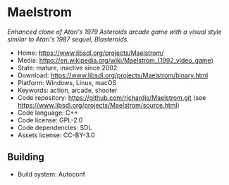# Maelstrom

_Enhanced clone of Atari's 1979 Asteroids arcade game with a visual style similar to Atari's 1987 sequel, Blasteroids._

- Home: https://www.libsdl.org/projects/Maelstrom/
- Media: https://en.wikipedia.org/wiki/Maelstrom_(1992_video_game)
- State: mature, inactive since 2002
- Download: https://www.libsdl.org/projects/Maelstrom/binary.html
- Platform: Windows, Linux, macOS
- Keywords: action, arcade, shooter
- Code repository: https://github.com/richardjs/Maelstrom.git (see https://www.libsdl.org/projects/Maelstrom/source.html)
- Code language: C++
- Code license: GPL-2.0
- Code dependencies: SDL
- Assets license: CC-BY-3.0

## Building

- Build system: Autoconf

